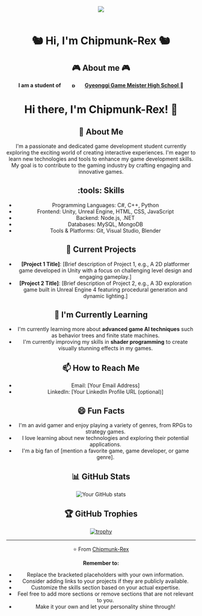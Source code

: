 <div align="center">
<img src="https://i.esdrop.com/d/f/QQvALvRITo/uv4DClMJrj.png" img><br/>
<br/>

# 🐿️ Hi, I'm Chipmunk-Rex 🐿️
    

## 🎮️ About me 🎮️
**I am a student of <a href="https://ggm-h.goeay.kr/ggm-h/main.do"><img src="https://i.esdrop.com/d/f/QQvALvRITo/KiLttpuf1t.png" width="60px" height="10px" alt="R"></img>Gyeonggi Game Meister High School**
</a>
🏫
# Hi there, I'm Chipmunk-Rex! :wave:

## :rocket: About Me

I'm a passionate and dedicated game development student currently exploring the exciting world of creating interactive experiences. I'm eager to learn new technologies and tools to enhance my game development skills. My goal is to contribute to the gaming industry by crafting engaging and innovative games.

## :tools: Skills

- Programming Languages: C#, C++, Python
- Frontend: Unity, Unreal Engine, HTML, CSS, JavaScript
- Backend: Node.js, .NET
- Databases: MySQL, MongoDB
- Tools & Platforms: Git, Visual Studio, Blender

## :telescope: Current Projects

- **[Project 1 Title]**: [Brief description of Project 1, e.g., A 2D platformer game developed in Unity with a focus on challenging level design and engaging gameplay.]
- **[Project 2 Title]**: [Brief description of Project 2, e.g., A 3D exploration game built in Unreal Engine 4 featuring procedural generation and dynamic lighting.] 

## :seedling: I'm Currently Learning

- I'm currently learning more about **advanced game AI techniques** such as behavior trees and finite state machines.
- I'm currently improving my skills in **shader programming** to create visually stunning effects in my games. 

## :mailbox: How to Reach Me

- Email: [Your Email Address] 
- LinkedIn: [Your LinkedIn Profile URL (optional)]

## :smile: Fun Facts

- I'm an avid gamer and enjoy playing a variety of genres, from RPGs to strategy games.
- I love learning about new technologies and exploring their potential applications.
- I'm a big fan of [mention a favorite game, game developer, or game genre].

## :bar_chart: GitHub Stats

![Your GitHub stats](https://github-readme-stats.vercel.app/api?username=Chipmunk-Rex&show_icons=true)

## :trophy: GitHub Trophies

[![trophy](https://github-profile-trophy.vercel.app/?username=Chipmunk-Rex)](https://github.com/ryo-ma/github-profile-trophy)

---

⭐️ From [Chipmunk-Rex](https://github.com/Chipmunk-Rex) 


**Remember to:**

- Replace the bracketed placeholders with your own information.
- Consider adding links to your projects if they are publicly available.
- Customize the skills section based on your actual expertise.
- Feel free to add more sections or remove sections that are not relevant to you. 
- Make it your own and let your personality shine through!
